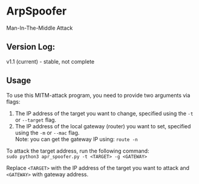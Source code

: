 # ArpSpoofer
Man-In-The-Middle Attack

## Version Log:
v1.1 (current) - stable, not complete

## Usage
To use this MITM-attack program, you need to provide two arguments via flags:
1.  The IP address of the target you want to change, specified using the `-t` or `--target` flag.
2.  The IP address of the local gateway (router) you want to set, specified using the `-m` or `--mac` flag.<br/>
Note: you can get the gateway IP using: `route -n`

To attack the target address, run the following command:<br/>
`sudo python3 apr_spoofer.py -t <TARGET> -g <GATEWAY>` 

Replace `<TARGET>` with the IP address of the target you want to attack and `<GATEWAY>` with gateway address.

